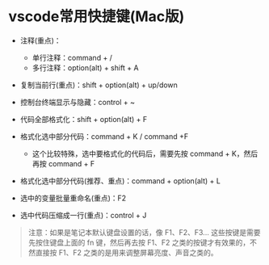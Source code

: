 # vscode常用快捷键(Mac版)

- 注释(重点)：
    - 单行注释：command + /
    - 多行注释：option(alt) + shift + A

- 复制当前行(重点)：shift + option(alt) + up/down

- 控制台终端显示与隐藏：control + ~

- 代码全部格式化：shift + option(alt) + F

- 格式化选中部分代码：command + K / command +F
    - 这个比较特殊，选中要格式化的代码后，需要先按 command + K，然后再按 command + F

- 格式化选中部分代码(推荐、重点)：command + option(alt) + L

- 选中的变量批量重命名(重点)：F2

- 选中代码压缩成一行(重点)：control + J

> 注意：如果是笔记本默认键盘设置的话，像 F1、F2、F3... 这些按键是需要先按住键盘上面的 fn 键，然后再去按 F1、F2 之类的按键才有效果的，不然直接按 F1、F2 之类的是用来调整屏幕亮度、声音之类的。


